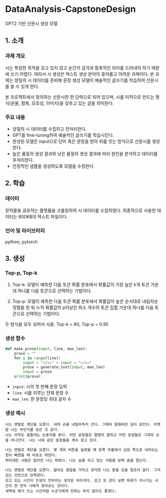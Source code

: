 # DataAnalysis-CapstoneDesign

GPT2 기반 산문시 생성 모델

## 1. 소개

### 과제 개요

시는 특정한 목적을 갖고 있지 않고 순간의 감각과 함축적인 의미를 드러내야 하기 때문에 쓰기 어렵다. 따라서 시 생성은 텍스트 생성 분야의 흥미롭고 어려운 과제이다. 본 과제는 양질의 시 데이터를 준비해 문장 생성 모델이 예술적인 글쓰기를 학습하여 산문시를 쓸 수 있게 한다.

본 프로젝트에서 정의하는 산문시란 한 단락으로 되어 있으며, 시를 미적으로 만드는 형식(운율, 함축, 모호성, 이미지)을 갖추고 있는 글을 의미한다.

### 주요 내용

* 양질의 시 데이터를 수집하고 전처리한다.
* GPT를 fine-tuning하여 예술적인 글쓰기를 학습시킨다.
* 완성된 모델은 input으로 단어 혹은 문장을 받아 뒤를 잇는 방식으로 산문시를 생성한다.
* 높은 품질의 생성 결과와 낮은 품질의 생성 결과에 따라 원인을 분석하고 데이터를 후처리한다.
* 안정적인 샘플을 생성하도록 모델을 수정한다.

## 2. 학습

### 데이터

창작물을 공유하는 플랫폼을 크롤링하여 시 데이터를 수집하였다. 최종적으로 사용한 데이터는 800KB의 텍스트 파일이다.

### 언어 및 라이브러리

python, pytorch

## 3. 생성

### Top-p, Top-k

1. Top-k: 모델이 예측한 다음 토큰 확률 분포에서 확률값이 가장 높은 k개 토큰 가운데 하나를 다음 토큰으로 선택하는 기법이다.

2. Top-p: 모델이 예측한 다음 토큰 확률 분포에서 확률값이 높은 순서대로 내림차순 정렬을 한 뒤 누적 확률값이 p이상인 최소 개수의 토큰 집합 가운데 하나를 다음 토큰으로 선택하는 기법이다.

두 방식을 모두 섞어서 사용. Top-k =  80, Top-p = 0.95

### 생성 함수

```python
def make_prose(input, line, max_len):
    prose = ""
    for i in range(line):
        input = "</s>" + input + "</s>"
        prose = generate_text(input, max_len)
        input = prose
    print(prose)
```

* `input`: 시의 첫 번째 문장 입력
* `line`: 시를 이루는 전체 문장 수
* `max_len`: 한 문장당 최대 글자 수

### 생성 예시

```
나는 맨발로 계단을 오른다. 네게 손을 내밀어주러 간다. 그제야 멈춰버린 길이 보인다. 어젯밤 나는 무언가를 잊은 것 같다. 
나는 아직도 꿈틀대는 눈동자를 본다. 어떤 문장들은 멀쩡히 잘하고 어떤 문장들은 그대의 손을 떠나간다. 나는 너와 같은 문장들을 계속 찾고 있다.
```

```
나는 맨발로 계단을 오른다. 몇 개의 버튼을 눌렀을 때 왼쪽 무릎에서 심장 쪽으로 내려오는 힘이 빠졌을 때 비로소 뛰었다. 
뛰어내린 사람은 없지만 나는 뛰었다. 나는 숨을 쉬고 있는 사람을 보며 숨을 참는다.
```

```
나는 맨발로 계단을 오른다. 밟아도 괜찮을 거라고 생각한 나는 발을 딛을 힘조차 없다. 그저 걷는 것만으로 만족한다. 
걷고 있는 시간이 인생의 전부라는 생각은 어리석다. 걷고 또 걷다 보면 하루가 지나가는 시간이 한 번씩 나에게 찾아오는 것이다. 
새벽녘 해가 뜨는 시간처럼 누군가에게 전화는 하지 않아도 좋겠다.
```
